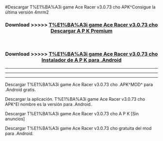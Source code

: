 #Descargar T%E1%BA%A3i game Ace Racer v3.0.73 cho  APK^Consigue la última versión 4mrm2



<div align="center">
<h3>Download >>>>> <a href="https://es-sites.web.app/?es= T%E1%BA%A3i game Ace Racer v3.0.73 cho ">T%E1%BA%A3i game Ace Racer v3.0.73 cho  Descargar A P K Premium</a></h3><br>

<h3>Download >>>>> <a href="https://es-sites.web.app/?es= T%E1%BA%A3i game Ace Racer v3.0.73 cho ">T%E1%BA%A3i game Ace Racer v3.0.73 cho  Instalador de A P K para .Android</a></h3>
</div>


----------------------------------------------------------

----------------------------------------------------------

----------------------------------------------------------

Descargar T%E1%BA%A3i game Ace Racer v3.0.73 cho  .APK^MOD^ para .Android gratis.

Descargar la aplicación. T%E1%BA%A3i game Ace Racer v3.0.73 cho  APK^El nombre es la versión para .Android.

Descargar T%E1%BA%A3i game Ace Racer v3.0.73 cho  A P K [Sin anuncios]

Descargar T%E1%BA%A3i game Ace Racer v3.0.73 cho  gratuita del mod para .Android.